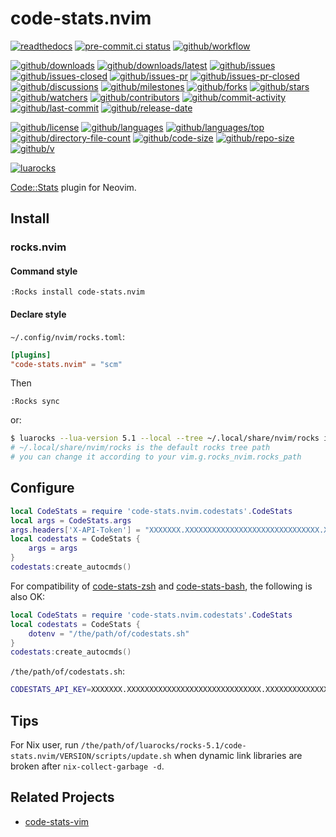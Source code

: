 # code-stats.nvim

[![readthedocs](https://shields.io/readthedocs/code-stats-nvim)](https://code-stats-nvim.readthedocs.io)
[![pre-commit.ci status](https://results.pre-commit.ci/badge/github/Freed-Wu/code-stats.nvim/main.svg)](https://results.pre-commit.ci/latest/github/Freed-Wu/code-stats.nvim/main)
[![github/workflow](https://github.com/Freed-Wu/code-stats.nvim/actions/workflows/main.yml/badge.svg)](https://github.com/Freed-Wu/code-stats.nvim/actions)

[![github/downloads](https://shields.io/github/downloads/Freed-Wu/code-stats.nvim/total)](https://github.com/Freed-Wu/code-stats.nvim/releases)
[![github/downloads/latest](https://shields.io/github/downloads/Freed-Wu/code-stats.nvim/latest/total)](https://github.com/Freed-Wu/code-stats.nvim/releases/latest)
[![github/issues](https://shields.io/github/issues/Freed-Wu/code-stats.nvim)](https://github.com/Freed-Wu/code-stats.nvim/issues)
[![github/issues-closed](https://shields.io/github/issues-closed/Freed-Wu/code-stats.nvim)](https://github.com/Freed-Wu/code-stats.nvim/issues?q=is%3Aissue+is%3Aclosed)
[![github/issues-pr](https://shields.io/github/issues-pr/Freed-Wu/code-stats.nvim)](https://github.com/Freed-Wu/code-stats.nvim/pulls)
[![github/issues-pr-closed](https://shields.io/github/issues-pr-closed/Freed-Wu/code-stats.nvim)](https://github.com/Freed-Wu/code-stats.nvim/pulls?q=is%3Apr+is%3Aclosed)
[![github/discussions](https://shields.io/github/discussions/Freed-Wu/code-stats.nvim)](https://github.com/Freed-Wu/code-stats.nvim/discussions)
[![github/milestones](https://shields.io/github/milestones/all/Freed-Wu/code-stats.nvim)](https://github.com/Freed-Wu/code-stats.nvim/milestones)
[![github/forks](https://shields.io/github/forks/Freed-Wu/code-stats.nvim)](https://github.com/Freed-Wu/code-stats.nvim/network/members)
[![github/stars](https://shields.io/github/stars/Freed-Wu/code-stats.nvim)](https://github.com/Freed-Wu/code-stats.nvim/stargazers)
[![github/watchers](https://shields.io/github/watchers/Freed-Wu/code-stats.nvim)](https://github.com/Freed-Wu/code-stats.nvim/watchers)
[![github/contributors](https://shields.io/github/contributors/Freed-Wu/code-stats.nvim)](https://github.com/Freed-Wu/code-stats.nvim/graphs/contributors)
[![github/commit-activity](https://shields.io/github/commit-activity/w/Freed-Wu/code-stats.nvim)](https://github.com/Freed-Wu/code-stats.nvim/graphs/commit-activity)
[![github/last-commit](https://shields.io/github/last-commit/Freed-Wu/code-stats.nvim)](https://github.com/Freed-Wu/code-stats.nvim/commits)
[![github/release-date](https://shields.io/github/release-date/Freed-Wu/code-stats.nvim)](https://github.com/Freed-Wu/code-stats.nvim/releases/latest)

[![github/license](https://shields.io/github/license/Freed-Wu/code-stats.nvim)](https://github.com/Freed-Wu/code-stats.nvim/blob/main/LICENSE)
[![github/languages](https://shields.io/github/languages/count/Freed-Wu/code-stats.nvim)](https://github.com/Freed-Wu/code-stats.nvim)
[![github/languages/top](https://shields.io/github/languages/top/Freed-Wu/code-stats.nvim)](https://github.com/Freed-Wu/code-stats.nvim)
[![github/directory-file-count](https://shields.io/github/directory-file-count/Freed-Wu/code-stats.nvim)](https://github.com/Freed-Wu/code-stats.nvim)
[![github/code-size](https://shields.io/github/languages/code-size/Freed-Wu/code-stats.nvim)](https://github.com/Freed-Wu/code-stats.nvim)
[![github/repo-size](https://shields.io/github/repo-size/Freed-Wu/code-stats.nvim)](https://github.com/Freed-Wu/code-stats.nvim)
[![github/v](https://shields.io/github/v/release/Freed-Wu/code-stats.nvim)](https://github.com/Freed-Wu/code-stats.nvim)

[![luarocks](https://img.shields.io/luarocks/v/Freed-Wu/code-stats.nvim)](https://luarocks.org/modules/Freed-Wu/code-stats.nvim)

[Code::Stats](https://codestats.net) plugin for Neovim.

## Install

### rocks.nvim

#### Command style

```vim
:Rocks install code-stats.nvim
```

#### Declare style

`~/.config/nvim/rocks.toml`:

```toml
[plugins]
"code-stats.nvim" = "scm"
```

Then

```vim
:Rocks sync
```

or:

```sh
$ luarocks --lua-version 5.1 --local --tree ~/.local/share/nvim/rocks install code-stats.nvim
# ~/.local/share/nvim/rocks is the default rocks tree path
# you can change it according to your vim.g.rocks_nvim.rocks_path
```

## Configure

```lua
local CodeStats = require 'code-stats.nvim.codestats'.CodeStats
local args = CodeStats.args
args.headers['X-API-Token'] = "XXXXXXX.XXXXXXXXXXXXXXXXXXXXXXXXXXXXXX.XXXXXXXXXXXXXXXXXXXXXXXXXXXXXXXXXXXXXXXXXXX"
local codestats = CodeStats {
    args = args
}
codestats:create_autocmds()
```

For compatibility of
[code-stats-zsh](https://gitlab.com/code-stats/code-stats-zsh) and
[code-stats-bash](https://github.com/Freed-Wu/code-stats-bash), the following is
also OK:

```lua
local CodeStats = require 'code-stats.nvim.codestats'.CodeStats
local codestats = CodeStats {
    dotenv = "/the/path/of/codestats.sh"
}
codestats:create_autocmds()
```

`/the/path/of/codestats.sh`:

```sh
CODESTATS_API_KEY=XXXXXXX.XXXXXXXXXXXXXXXXXXXXXXXXXXXXXX.XXXXXXXXXXXXXXXXXXXXXXXXXXXXXXXXXXXXXXXXXXX
```

## Tips

For Nix user, run
`/the/path/of/luarocks/rocks-5.1/code-stats.nvim/VERSION/scripts/update.sh` when
dynamic link libraries are broken after `nix-collect-garbage -d`.

## Related Projects

- [code-stats-vim](https://gitlab.com/code-stats/code-stats-vim)
